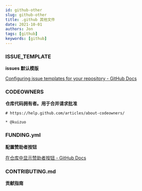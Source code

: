 ```yaml
---
id: github-other
slug: github-other
title: .github 其他文件
date: 2021-10-01
authors: Jon
tags: [github]
keywords: [github]
---
```


<!-- truncate -->

### ISSUE_TEMPLATE

**issues 默认模版**

[Configuring issue templates for your repository - GitHub Docs](https://docs.github.com/en/communities/using-templates-to-encourage-useful-issues-and-pull-requests/configuring-issue-templates-for-your-repository)

### CODEOWNERS

**仓库代码拥有者。用于合并请求批准**

```
# https://help.github.com/articles/about-codeowners/

* @kuizuo
```

### FUNDING.yml

**配置赞助者按钮**

[在仓库中显示赞助者按钮 - GitHub Docs](https://docs.github.com/cn/repositories/managing-your-repositorys-settings-and-features/customizing-your-repository/displaying-a-sponsor-button-in-your-repository#about-funding-files)

### CONTRIBUTING.md

**贡献指南**